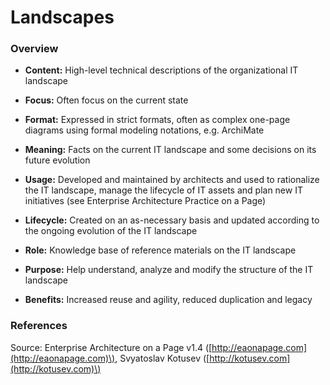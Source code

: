 # Landscapes

### Overview

* **Content:** High-level technical descriptions of the organizational IT landscape
* **Focus:** Often focus on the current state
* **Format:** Expressed in strict formats, often as complex one-page diagrams using formal modeling notations, e.g. ArchiMate



* **Meaning:** Facts on the current IT landscape and some decisions on its future evolution
* **Usage:** Developed and maintained by architects and used to rationalize the IT landscape, manage the lifecycle of IT assets and plan new IT initiatives \(see Enterprise Architecture Practice on a Page\)
* **Lifecycle:** Created on an as-necessary basis and updated according to the ongoing evolution of the IT landscape



* **Role:** Knowledge base of reference materials on the IT landscape
* **Purpose:** Help understand, analyze and modify the structure of the IT landscape
* **Benefits:** Increased reuse and agility, reduced duplication and legacy

### References

Source: Enterprise Architecture on a Page v1.4 \([http://eaonapage.com](http://eaonapage.com)\), Svyatoslav Kotusev \([http://kotusev.com](http://kotusev.com)\)

